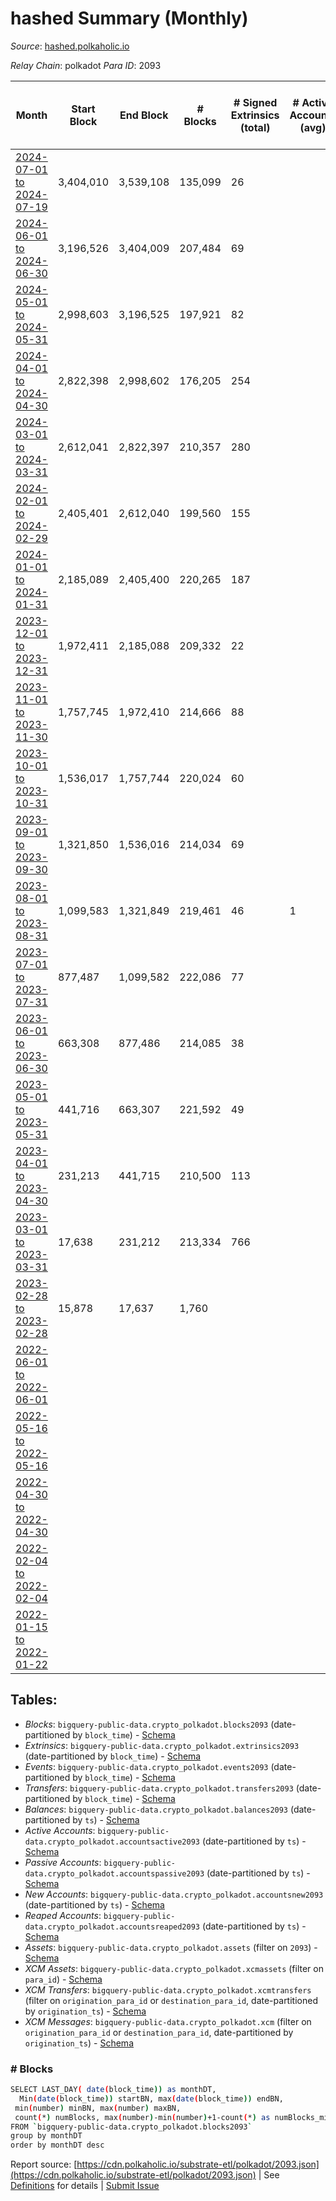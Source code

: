 # hashed Summary (Monthly)

_Source_: [hashed.polkaholic.io](https://hashed.polkaholic.io)

*Relay Chain*: polkadot
*Para ID*: 2093



| Month | Start Block | End Block | # Blocks | # Signed Extrinsics (total) | # Active Accounts (avg) | # Addresses with Balances (max) | Issues |
| ----- | ----------- | --------- | -------- | --------------------------- | ----------------------- | ------------------------------- | ------ |
| [2024-07-01 to 2024-07-19](/polkadot/2093-hashed/2024-07-31.md) | 3,404,010 | 3,539,108 | 135,099 | 26 |  | 661 | -   |   
| [2024-06-01 to 2024-06-30](/polkadot/2093-hashed/2024-06-30.md) | 3,196,526 | 3,404,009 | 207,484 | 69 |  | 662 | -   |   
| [2024-05-01 to 2024-05-31](/polkadot/2093-hashed/2024-05-31.md) | 2,998,603 | 3,196,525 | 197,921 | 82 |  | 661 | - 2 (0.00%) |   
| [2024-04-01 to 2024-04-30](/polkadot/2093-hashed/2024-04-30.md) | 2,822,398 | 2,998,602 | 176,205 | 254 |  |  | -   |   
| [2024-03-01 to 2024-03-31](/polkadot/2093-hashed/2024-03-31.md) | 2,612,041 | 2,822,397 | 210,357 | 280 |  |  | -   |   
| [2024-02-01 to 2024-02-29](/polkadot/2093-hashed/2024-02-29.md) | 2,405,401 | 2,612,040 | 199,560 | 155 |  |  | - 7,080 (3.43%) |   
| [2024-01-01 to 2024-01-31](/polkadot/2093-hashed/2024-01-31.md) | 2,185,089 | 2,405,400 | 220,265 | 187 |  |  | - 47 (0.02%) |   
| [2023-12-01 to 2023-12-31](/polkadot/2093-hashed/2023-12-31.md) | 1,972,411 | 2,185,088 | 209,332 | 22 |  |  | - 3,346 (1.57%) |   
| [2023-11-01 to 2023-11-30](/polkadot/2093-hashed/2023-11-30.md) | 1,757,745 | 1,972,410 | 214,666 | 88 |  |  | -   |   
| [2023-10-01 to 2023-10-31](/polkadot/2093-hashed/2023-10-31.md) | 1,536,017 | 1,757,744 | 220,024 | 60 |  |  | - 1,704 (0.77%) |   
| [2023-09-01 to 2023-09-30](/polkadot/2093-hashed/2023-09-30.md) | 1,321,850 | 1,536,016 | 214,034 | 69 |  | 586 | - 133 (0.06%) |   
| [2023-08-01 to 2023-08-31](/polkadot/2093-hashed/2023-08-31.md) | 1,099,583 | 1,321,849 | 219,461 | 46 | 1 | 585 | - 2,806 (1.26%) |   
| [2023-07-01 to 2023-07-31](/polkadot/2093-hashed/2023-07-31.md) | 877,487 | 1,099,582 | 222,086 | 77 |  | 582 | - 10 (0.00%) |   
| [2023-06-01 to 2023-06-30](/polkadot/2093-hashed/2023-06-30.md) | 663,308 | 877,486 | 214,085 | 38 |  | 576 | - 94 (0.04%) |   
| [2023-05-01 to 2023-05-31](/polkadot/2093-hashed/2023-05-31.md) | 441,716 | 663,307 | 221,592 | 49 |  | 573 | -   |   
| [2023-04-01 to 2023-04-30](/polkadot/2093-hashed/2023-04-30.md) | 231,213 | 441,715 | 210,500 | 113 |  | 571 | - 3 (0.00%) |   
| [2023-03-01 to 2023-03-31](/polkadot/2093-hashed/2023-03-31.md) | 17,638 | 231,212 | 213,334 | 766 |  | 571 | - 241 (0.11%) |   
| [2023-02-28 to 2023-02-28](/polkadot/2093-hashed/2023-02-28.md) | 15,878 | 17,637 | 1,760 |  |  | 7 | -   |   
| [2022-06-01 to 2022-06-01](/polkadot/2093-hashed/2022-06-30.md) |  |  |  |  |  |  | -  **BROKEN**  |   
| [2022-05-16 to 2022-05-16](/polkadot/2093-hashed/2022-05-31.md) |  |  |  |  |  |  | -   |   
| [2022-04-30 to 2022-04-30](/polkadot/2093-hashed/2022-04-30.md) |  |  |  |  |  |  | -   |   
| [2022-02-04 to 2022-02-04](/polkadot/2093-hashed/2022-02-28.md) |  |  |  |  |  |  | -   |   
| [2022-01-15 to 2022-01-22](/polkadot/2093-hashed/2022-01-31.md) |  |  |  |  |  |  | -   |   

## Tables:

* _Blocks_: `bigquery-public-data.crypto_polkadot.blocks2093` (date-partitioned by `block_time`) - [Schema](/schema/balances.json)
* _Extrinsics_: `bigquery-public-data.crypto_polkadot.extrinsics2093` (date-partitioned by `block_time`) - [Schema](/schema/extrinsics.json)
* _Events_: `bigquery-public-data.crypto_polkadot.events2093` (date-partitioned by `block_time`) - [Schema](/schema/events.json)
* _Transfers_: `bigquery-public-data.crypto_polkadot.transfers2093` (date-partitioned by `block_time`) - [Schema](/schema/transfers.json)
* _Balances_: `bigquery-public-data.crypto_polkadot.balances2093` (date-partitioned by `ts`) - [Schema](/schema/balances.json)
* _Active Accounts_: `bigquery-public-data.crypto_polkadot.accountsactive2093` (date-partitioned by `ts`) - [Schema](/schema/accountsactive.json)
* _Passive Accounts_: `bigquery-public-data.crypto_polkadot.accountspassive2093` (date-partitioned by `ts`) - [Schema](/schema/accountspassive.json)
* _New Accounts_: `bigquery-public-data.crypto_polkadot.accountsnew2093` (date-partitioned by `ts`) - [Schema](/schema/accountsnew.json)
* _Reaped Accounts_: `bigquery-public-data.crypto_polkadot.accountsreaped2093` (date-partitioned by `ts`) - [Schema](/schema/accountsreaped.json)
* _Assets_: `bigquery-public-data.crypto_polkadot.assets` (filter on `2093`) - [Schema](/schema/assets.json)
* _XCM Assets_: `bigquery-public-data.crypto_polkadot.xcmassets` (filter on `para_id`) - [Schema](/schema/xcmassets.json)
* _XCM Transfers_: `bigquery-public-data.crypto_polkadot.xcmtransfers` (filter on `origination_para_id` or `destination_para_id`, date-partitioned by `origination_ts`) - [Schema](/schema/xcmtransfers.json)
* _XCM Messages_: `bigquery-public-data.crypto_polkadot.xcm` (filter on `origination_para_id` or `destination_para_id`, date-partitioned by `origination_ts`) - [Schema](/schema/xcm.json)

### # Blocks
```bash
SELECT LAST_DAY( date(block_time)) as monthDT,
  Min(date(block_time)) startBN, max(date(block_time)) endBN, 
 min(number) minBN, max(number) maxBN, 
 count(*) numBlocks, max(number)-min(number)+1-count(*) as numBlocks_missing 
FROM `bigquery-public-data.crypto_polkadot.blocks2093` 
group by monthDT 
order by monthDT desc
```


Report source: [https://cdn.polkaholic.io/substrate-etl/polkadot/2093.json](https://cdn.polkaholic.io/substrate-etl/polkadot/2093.json) | See [Definitions](/DEFINITIONS.md) for details | [Submit Issue](https://github.com/colorfulnotion/substrate-etl/issues)
